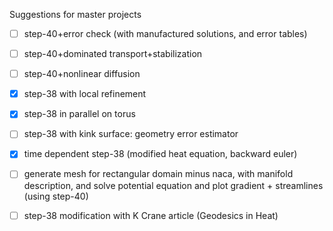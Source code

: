 Suggestions for master projects

  - [ ] step-40+error check (with manufactured solutions, and error tables)
  - [ ] step-40+dominated transport+stabilization
  - [ ] step-40+nonlinear diffusion
  - [X] step-38 with local refinement
  - [X] step-38 in parallel on torus
  - [ ] step-38 with kink surface: geometry error estimator
  - [X] time dependent step-38 (modified heat equation, backward euler)
  - [ ] generate mesh for rectangular domain minus naca, with manifold description, and solve potential equation and plot gradient + streamlines (using step-40)
  - [ ] step-38 modification with K Crane article (Geodesics in Heat)

